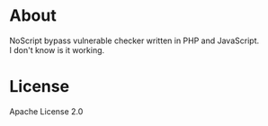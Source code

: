 # About
NoScript bypass vulnerable checker written in PHP and JavaScript.  
I don't know is it working.
# License 
Apache License 2.0
